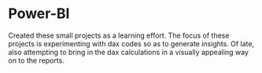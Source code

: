 # Power-BI
Created these small projects as a learning effort. 
The focus of these projects is experimenting with dax codes so as to generate
insights. Of late, also attempting to bring in the dax calculations in a visually appealing way on to the reports. 
